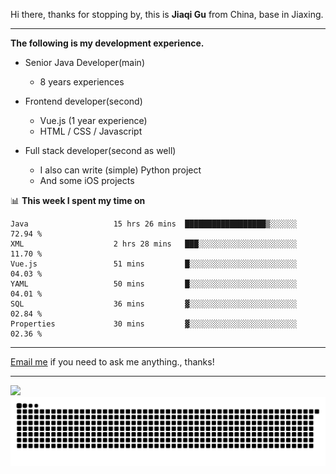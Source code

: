 Hi there, thanks for stopping by, this is **Jiaqi Gu** from China, base in Jiaxing.

---

**The following is my development experience.**

- Senior Java Developer(main)
  - 8 years experiences

- Frontend developer(second)
  - Vue.js (1 year experience)
  - HTML / CSS / Javascript
  
- Full stack developer(second as well)
  - I also can write (simple) Python project
  - And some iOS projects

📊 **This week I spent my time on**
<!--START_SECTION:waka-->

```text
Java                   15 hrs 26 mins  ██████████████████▒░░░░░░   72.94 %
XML                    2 hrs 28 mins   ███░░░░░░░░░░░░░░░░░░░░░░   11.70 %
Vue.js                 51 mins         █░░░░░░░░░░░░░░░░░░░░░░░░   04.03 %
YAML                   50 mins         █░░░░░░░░░░░░░░░░░░░░░░░░   04.01 %
SQL                    36 mins         ▓░░░░░░░░░░░░░░░░░░░░░░░░   02.84 %
Properties             30 mins         ▓░░░░░░░░░░░░░░░░░░░░░░░░   02.36 %
```

<!--END_SECTION:waka-->

---

[Email me](mailto:htk2klwgr@mozmail.com?subject=Hiring_from_GitHub) if you need to ask me anything., thanks!

---

![]( https://visitor-badge.glitch.me/badge?page_id=githubgujiaqi)
![]( https://github.com/droid-Q/droid-Q/raw/output/github-contribution-grid-snake.svg#gh-dark-mode-only)
